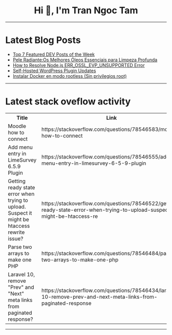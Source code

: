 <h1 align="center">Hi 👋, I'm Tran Ngoc Tam</h1>

---

# Latest Blog Posts 
<!-- BLOG-POST-LIST:START -->
- [Top 7 Featured DEV Posts of the Week](https://dev.to/devteam/top-7-featured-dev-posts-of-the-week-160j)
- [Pele Radiante:Os Melhores Óleos Essenciais para Limpeza Profunda](https://dev.to/vidacomartesanato/pele-radianteos-melhores-oleos-essenciais-para-limpeza-profunda-4lfk)
- [How to Resolve Node.js ERR_OSSL_EVP_UNSUPPORTED Error](https://dev.to/saint_vandora/how-to-resolve-nodejs-errosslevpunsupported-error-1cd1)
- [Self-Hosted WordPress Plugin Updates](https://dev.to/drazenbebic/self-hosted-wordpress-plugin-updates-dc9)
- [Instalar Docker en modo rootless &lpar;Sin privilegios root&rpar;](https://dev.to/systemsapatrick/instalar-docker-en-modo-rootless-sin-privilegios-root-52df)
<!-- BLOG-POST-LIST:END -->

---

# Latest stack oveflow activity
<table>
  <tr><th>Title</th><th>Link</th></tr>
  <!-- STACKOVERFLOW:START --><tr><td>Moodle how to connect</td><td>https://stackoverflow.com/questions/78546583/moodle-how-to-connect</td></tr><tr><td>Add menu entry in LimeSurvey 6.5.9 Plugin</td><td>https://stackoverflow.com/questions/78546555/add-menu-entry-in-limesurvey-6-5-9-plugin</td></tr><tr><td>Getting ready state error when trying to upload. Suspect it might be htaccess rewrite issue?</td><td>https://stackoverflow.com/questions/78546522/getting-ready-state-error-when-trying-to-upload-suspect-it-might-be-htaccess-re</td></tr><tr><td>Parse two arrays to make one PHP</td><td>https://stackoverflow.com/questions/78546484/parse-two-arrays-to-make-one-php</td></tr><tr><td>Laravel 10, remove &quot;Prev&quot; and &quot;Next&quot; meta links from paginated response?</td><td>https://stackoverflow.com/questions/78546434/laravel-10-remove-prev-and-next-meta-links-from-paginated-response</td></tr><!-- STACKOVERFLOW:END -->
</table>

---


